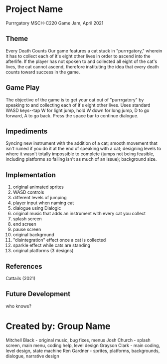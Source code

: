 # Project Name
Purrrgatory
MSCH-C220 Game Jam, April 2021

## Theme
Every Death Counts
Our game features a cat stuck in "purrrgatory," wherein it has to collect each of it's eight other lives in order to ascend into the afterlife. If the player has not spoken to and collected all eight of the cat's lives, the cat cannot ascend, therefore instituting the idea that every death counts toward success in the game. 

## Game Play
The objective of the game is to get your cat out of "purrrgatory" by speaking to and collecting each of it's eight other lives. 
Uses standard WASD keys--tap W for light jump, hold W down for long jump, D to go forward, A to go back. Press the space bar to continue dialogue.

## Impediments
Syncing new instrument with the addition of a cat; smooth movement that isn't ruined if you do it at the end of speaking with a cat; designing levels to where it wasn't totally impossible to complete (jumps not being feasible, including platforms so falling isn't as much of an issue); background size.

## Implementation
1. original animated sprites
2. WASD controls
3. different levels of jumping
4. player input when naming cat
5. dialogue using Dialogic 
6. original music that adds an instrument with every cat you collect
7. splash screen
8. end screen 
9. pause screen
10. original background
11. "disintegration" effect once a cat is collected
12. sparkle effect while cats are standing 
13. original platforms (3 designs) 

## References
Cattails (2021)

## Future Development
who knows?

# Created by: Group Name
Mitchell Black - original music, bug fixes, menus
Josh Church - splash screen, main menu, coding help, level design
Grayson Clark - main coding, level design, state machine
Ren Gardner - sprites, platforms, backgrounds, dialogue, narrative design
